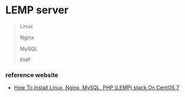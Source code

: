 # LEMP server

> Linux
>
> Nginx
>
> MySQL
>
> PHP

### reference website
* [How To Install Linux, Nginx, MySQL, PHP (LEMP) stack On CentOS 7](https://www.digitalocean.com/community/tutorials/how-to-install-linux-nginx-mysql-php-lemp-stack-on-centos-7)
